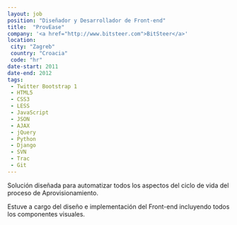 ```yaml
---
layout: job
position: "Diseñador y Desarrollador de Front-end"
title:  "ProvEase"
company: '<a href="http://www.bitsteer.com">BitSteer</a>'
location:
 city: "Zagreb"
 country: "Croacia"
 code: "hr"
date-start: 2011
date-end: 2012
tags:
 - Twitter Bootstrap 1
 - HTML5
 - CSS3
 - LESS
 - JavaScript
 - JSON
 - AJAX
 - jQuery
 - Python
 - Django
 - SVN
 - Trac
 - Git
---
```


Solución diseñada para automatizar todos los aspectos del ciclo de vida del proceso de Aprovisionamiento.

Estuve a cargo del diseño e implementación del Front-end incluyendo todos los componentes visuales.